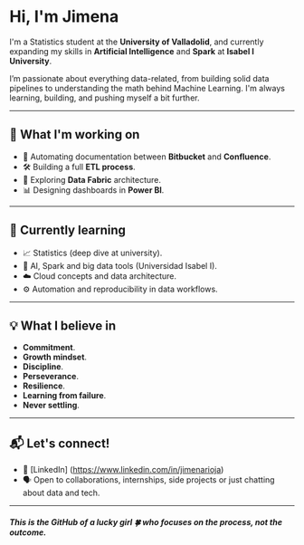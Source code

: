 # Hi, I'm Jimena

I'm a Statistics student at the **University of Valladolid**, and currently expanding my skills in **Artificial Intelligence** and **Spark** at **Isabel I University**.

I’m passionate about everything data-related, from building solid data pipelines to understanding the math behind Machine Learning. I'm always learning, building, and pushing myself a bit further.

---

## 🚀 What I'm working on

- 🔄 Automating documentation between **Bitbucket** and **Confluence**.
- 🛠️ Building a full **ETL process**.
- 🧵 Exploring **Data Fabric** architecture.
- 📊 Designing dashboards in **Power BI**.

---

## 🧠 Currently learning

- 📈 Statistics (deep dive at university).
- 🤖 AI, Spark and big data tools (Universidad Isabel I).
- ☁️ Cloud concepts and data architecture.
- ⚙️ Automation and reproducibility in data workflows.

---

## 💡 What I believe in

- **Commitment**.
- **Growth mindset**.
- **Discipline**.
- **Perseverance**.
- **Resilience**.
- **Learning from failure**.
- **Never settling**.

---

## 📬 Let's connect!

- 💼 [LinkedIn] (https://www.linkedin.com/in/jimenarioja)
- 🗣️ Open to collaborations, internships, side projects or just chatting about data and tech.

---

##### This is the GitHub of a lucky girl 🍀 who focuses on the process, not the outcome.

<!--
**jimenarioja/jimenarioja** is a ✨ _special_ ✨ repository because its `README.md` (this file) appears on your GitHub profile.

Here are some ideas to get you started:

- 🔭 I’m currently working on ...
- 🌱 I’m currently learning ...
- 👯 I’m looking to collaborate on ...
- 🤔 I’m looking for help with ...
- 💬 Ask me about ...
- 📫 How to reach me: ...
- 😄 Pronouns: ...
- ⚡ Fun fact: ...
-->
